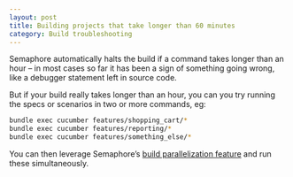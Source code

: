 ```yaml
---
layout: post
title: Building projects that take longer than 60 minutes
category: Build troubleshooting
---
```


Semaphore automatically halts the build if a command takes longer than an hour – in most cases so far it has been a sign of something going wrong, like a debugger statement left in source code.

But if your build really takes longer than an hour, you can you try running the specs or scenarios in two or more commands, eg:

```bash
bundle exec cucumber features/shopping_cart/*
bundle exec cucumber features/reporting/*
bundle exec cucumber features/something_else/*
```

You can then leverage Semaphore’s [build parallelization feature](https://semaphoreapp.com/blog/2012/10/25/semaphore-can-now-parallelize-your-builds.html) and run these simultaneously.
